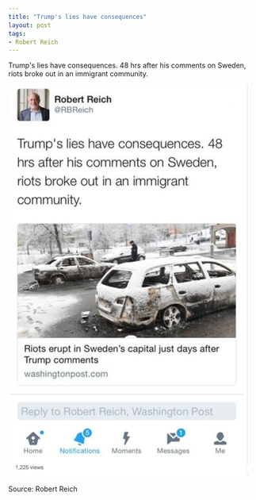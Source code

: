 ```yaml
---
title: "Trump's lies have consequences"
layout: post
tags:
- Robert Reich
---
```


Trump's lies have consequences. 48 hrs after his comments on Sweden, riots broke out in an immigrant community.

![Trump's lies have consequences](/assets/2017-02-21-robert-reich.jpg "Trump's lies have consequences")

Source: Robert Reich
